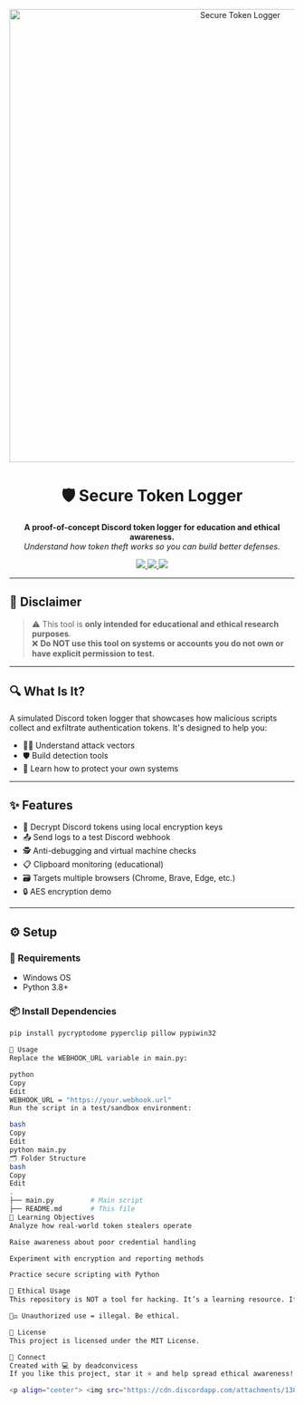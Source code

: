<p align="center">
  <img src="https://i.imgur.com/vdks5Ui.png" alt="Secure Token Logger" width="800"/>
</p>

<h1 align="center">🛡️ Secure Token Logger</h1>

<p align="center">
  <b>A proof-of-concept Discord token logger for education and ethical awareness.</b><br>
  <i>Understand how token theft works so you can build better defenses.</i>
</p>

<p align="center">
  <a href="https://github.com/deadconvicess/Discord-Token-Logger/stargazers">
    <img src="https://img.shields.io/github/stars/deadconvicess/Discord-Token-Logger?color=yellow&style=for-the-badge"/>
  </a>
  <a href="https://github.com/deadconvicess/Discord-Token-Logger/issues">
    <img src="https://img.shields.io/github/issues/deadconvicess/Discord-Token-Logger?color=blue&style=for-the-badge"/>
  </a>
  <a href="https://github.com/deadconvicess/Discord-Token-Logger/blob/main/LICENSE">
    <img src="https://img.shields.io/github/license/deadconvicess/Discord-Token-Logger?color=green&style=for-the-badge"/>
  </a>
</p>

---

## 🚨 Disclaimer

> ⚠️ This tool is **only intended for educational and ethical research purposes**.  
> ❌ **Do NOT use this tool on systems or accounts you do not own or have explicit permission to test.**

---

## 🔍 What Is It?

A simulated Discord token logger that showcases how malicious scripts collect and exfiltrate authentication tokens. It's designed to help you:

- 👨‍💻 Understand attack vectors
- 🛡️ Build detection tools
- 🧠 Learn how to protect your own systems

---

## ✨ Features

- 🔐 Decrypt Discord tokens using local encryption keys
- 📤 Send logs to a test Discord webhook
- 🕵️ Anti-debugging and virtual machine checks
- 📋 Clipboard monitoring (educational)
- 🗃️ Targets multiple browsers (Chrome, Brave, Edge, etc.)
- 🔒 AES encryption demo

---

## ⚙️ Setup

### 🧾 Requirements

- Windows OS
- Python 3.8+

### 📦 Install Dependencies

```bash
pip install pycryptodome pyperclip pillow pypiwin32

🚀 Usage
Replace the WEBHOOK_URL variable in main.py:

python
Copy
Edit
WEBHOOK_URL = "https://your.webhook.url"
Run the script in a test/sandbox environment:

bash
Copy
Edit
python main.py
🗂️ Folder Structure
bash
Copy
Edit
.
├── main.py         # Main script
├── README.md       # This file
🧠 Learning Objectives
Analyze how real-world token stealers operate

Raise awareness about poor credential handling

Experiment with encryption and reporting methods

Practice secure scripting with Python

🧪 Ethical Usage
This repository is NOT a tool for hacking. It’s a learning resource. If you find real vulnerabilities while studying similar behavior, report them responsibly.

👨‍⚖️ Unauthorized use = illegal. Be ethical.

📜 License
This project is licensed under the MIT License.

💬 Connect
Created with 💻 by deadconvicess
If you like this project, star it ⭐ and help spread ethical awareness!

<p align="center"> <img src="https://cdn.discordapp.com/attachments/1381170596859084880/1382528287791775936/download.jpg?ex=684b7b4d&is=684a29cd&hm=e2c53e1106d5f2dec08a77390110f489fd299d7b5833b261ddcc054ceb6fac65&" width="400" /> </p> ```

